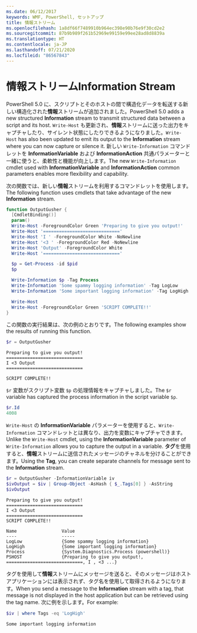 ```yaml
---
ms.date: 06/12/2017
keywords: WMF, PowerShell, セットアップ
title: 情報ストリーム
ms.openlocfilehash: 1a8df66f7489910b964ec398e90b76e9f30cd2e2
ms.sourcegitcommit: 87b9b989f261b52969e99159e99ee28ad8d8839a
ms.translationtype: HT
ms.contentlocale: ja-JP
ms.lasthandoff: 07/21/2020
ms.locfileid: "86567843"
---
```

# <a name="information-stream"></a><span data-ttu-id="6f54b-103">情報ストリーム</span><span class="sxs-lookup"><span data-stu-id="6f54b-103">Information Stream</span></span>

<span data-ttu-id="6f54b-104">PowerShell 5.0 に、スクリプトとそのホストの間で構造化データを転送する新しい構造化された**情報**ストリームが追加されました。</span><span class="sxs-lookup"><span data-stu-id="6f54b-104">PowerShell 5.0 adds a new structured **Information** stream to transmit structured data between a script and its host.</span></span> <span data-ttu-id="6f54b-105">`Write-Host` も更新され、**情報**ストリームに送った出力をキャプチャしたり、サイレント状態にしたりできるようになりました。</span><span class="sxs-lookup"><span data-stu-id="6f54b-105">`Write-Host` has also been updated to emit its output to the **Information** stream where you can now capture or silence it.</span></span> <span data-ttu-id="6f54b-106">新しい `Write-Information` コマンドレットを **InformationVariable** および **InformationAction** 共通パラメーターと一緒に使うと、柔軟性と機能が向上します。</span><span class="sxs-lookup"><span data-stu-id="6f54b-106">The new `Write-Information` cmdlet used with **InformationVariable** and **InformationAction** common parameters enables more flexibility and capability.</span></span>

<span data-ttu-id="6f54b-107">次の関数では、新しい**情報**ストリームを利用するコマンドレットを使用します。</span><span class="sxs-lookup"><span data-stu-id="6f54b-107">The following function uses cmdlets that take advantage of the new **Information** stream.</span></span>

```powershell
function OutputGusher {
  [CmdletBinding()]
  param()
  Write-Host -ForegroundColor Green 'Preparing to give you output!'
  Write-Host '============================='
  Write-Host 'I ' -ForegroundColor White -NoNewline
  Write-Host '<3 ' -ForegroundColor Red -NoNewline
  Write-Host 'Output' -ForegroundColor White
  Write-Host '============================='

  $p = Get-Process -id $pid
  $p

  Write-Information $p -Tag Process
  Write-Information 'Some spammy logging information' -Tag LogLow
  Write-Information 'Some important logging information' -Tag LogHigh

  Write-Host
  Write-Host -ForegroundColor Green 'SCRIPT COMPLETE!!'
}
```

<span data-ttu-id="6f54b-108">この関数の実行結果は、次の例のとおりです。</span><span class="sxs-lookup"><span data-stu-id="6f54b-108">The following examples show the results of running this function.</span></span>

```powershell
$r = OutputGusher
```

```Output
Preparing to give you output!
=============================
I <3 Output
=============================

SCRIPT COMPLETE!!
```

<span data-ttu-id="6f54b-109">`$r` 変数がスクリプト変数 `$p` の処理情報をキャプチャしました。</span><span class="sxs-lookup"><span data-stu-id="6f54b-109">The `$r` variable has captured the process information in the script variable `$p`.</span></span>

```powershell
$r.Id
4008
```

<span data-ttu-id="6f54b-110">`Write-Host` の **InformationVariable** パラメーターを使用すると、`Write-Information` コマンドレットとは異なり、出力を変数にキャプチャできます。</span><span class="sxs-lookup"><span data-stu-id="6f54b-110">Unlike the `Write-Host` cmdlet, using the **InformationVariable** parameter of `Write-Information` allows you to capture the output in a variable.</span></span> <span data-ttu-id="6f54b-111">**タグ**を使用すると、**情報**ストリームに送信されたメッセージのチャネルを分けることができます。</span><span class="sxs-lookup"><span data-stu-id="6f54b-111">Using the **Tag**, you can create separate channels for message sent to the **Information** stream.</span></span>

```powershell
$r = OutputGusher -InformationVariable iv
$ivOutput = $iv | Group-Object -AsHash { $_.Tags[0] } -AsString
$ivOutput
```

```Output
Preparing to give you output!
=============================
I <3 Output
=============================
SCRIPT COMPLETE!!

Name                 Value
----                 -----
LogLow               {Some spammy logging information}
LogHigh              {Some important logging information}
Process              {System.Diagnostics.Process (powershell)}
PSHOST               {Preparing to give you output!, =============================, I , <3 ...}
```

<span data-ttu-id="6f54b-112">タグを使用して**情報**ストリームにメッセージを送ると、そのメッセージはホスト アプリケーションには表示されず、タグ名を使用して取得されるようになります。</span><span class="sxs-lookup"><span data-stu-id="6f54b-112">When you send a message to the **Information** stream with a tag, that message is not displayed in the host application but can be retrieved using the tag name.</span></span> <span data-ttu-id="6f54b-113">次に例を示します。</span><span class="sxs-lookup"><span data-stu-id="6f54b-113">For example:</span></span>

```powershell
$iv | where Tags -eq 'LogHigh'
```

```Output
Some important logging information
```
